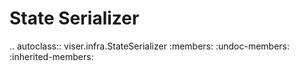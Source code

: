 # State Serializer

<!-- prettier-ignore-start -->

.. autoclass:: viser.infra.StateSerializer
   :members:
   :undoc-members:
   :inherited-members:

<!-- prettier-ignore-end -->
